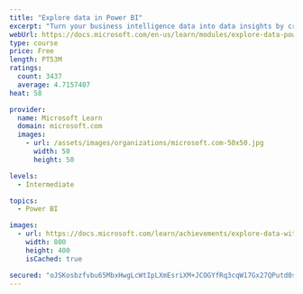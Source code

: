 ```yaml
---
title: "Explore data in Power BI"
excerpt: "Turn your business intelligence data into data insights by creating and configuring Power BI dashboards."
webUrl: https://docs.microsoft.com/en-us/learn/modules/explore-data-power-bi/
type: course
price: Free
length: PT53M
ratings:
  count: 3437
  average: 4.7157407
heat: 58

provider:
  name: Microsoft Learn
  domain: microsoft.com
  images:
    - url: /assets/images/organizations/microsoft.com-50x50.jpg
      width: 50
      height: 50

levels:
  - Intermediate

topics:
  - Power BI

images:
  - url: https://docs.microsoft.com/learn/achievements/explore-data-with-power-bi-desktop-social.png
    width: 800
    height: 400
    isCached: true

secured: "oJSKosbzfvbu65MbxHwgLcWtIpLXmEsriXM+JCOGYfRq3cqW17Gx27QPutd0sE1exEn+nhy0gsjm8MFHJnp/ICQzd23Jg0VlLKlDXfKk15jFrc0JU58bbryRywWjugmqbMhMtBdTdD+LKOtVxHJktDNHfBQDNAZFjomXQvKrMDIgXdY/FKUNEXhxgCqNHlKuPI2i4VC8b1MzdxHVZeYN50p0Y3XU2pkMDbPgUEMsoxVVfqyNDJB4ABVDywF5wkb5icGYH9RNbkBwEVDkhQdd+dYPFEjW6Li9nsPHPZkR8CKw4M5cE7N/NxyA/OvLkO+mJ6+bgA0px+bfUBaZzjdDAdm5FZ8KgAVaVpfQqn2Pqc+4ZiN8qeSoNBAPrYSXittUwnH1FPqPn92j1MZCoqH59zpWToCEyJiwra1yjqknTfE=;XVh+qcsE+z3w5meGj5QM8A=="
---
```


